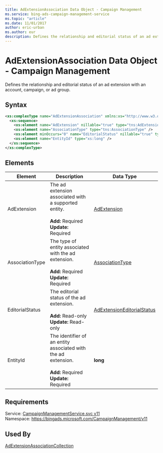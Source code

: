 ```yaml
---
title: AdExtensionAssociation Data Object - Campaign Management
ms.service: bing-ads-campaign-management-service
ms.topic: "article"
ms.date: 11/01/2017
author: eric-urban
ms.author: eur
description: Defines the relationship and editorial status of an ad extension with an account, campaign, or ad group.
---
```

# AdExtensionAssociation Data Object - Campaign Management
Defines the relationship and editorial status of an ad extension with an account, campaign, or ad group.

## Syntax
```xml
<xs:complexType name="AdExtensionAssociation" xmlns:xs="http://www.w3.org/2001/XMLSchema">
  <xs:sequence>
    <xs:element name="AdExtension" nillable="true" type="tns:AdExtension" />
    <xs:element name="AssociationType" type="tns:AssociationType" />
    <xs:element minOccurs="0" name="EditorialStatus" nillable="true" type="tns:AdExtensionEditorialStatus" />
    <xs:element name="EntityId" type="xs:long" />
  </xs:sequence>
</xs:complexType>
```

## <a name="elements"></a>Elements

|Element|Description|Data Type|
|-----------|---------------|-------------|
|<a name="adextension"></a>AdExtension|The ad extension associated with a supported entity.<br/><br/>**Add:** Required<br/>**Update:** Required|[AdExtension](adextension.md)|
|<a name="associationtype"></a>AssociationType|The type of entity associated with the ad extension.<br/><br/>**Add:** Required<br/>**Update:** Required|[AssociationType](associationtype.md)|
|<a name="editorialstatus"></a>EditorialStatus|The editorial status of the ad extension.<br/><br/>**Add:** Read-only<br/>**Update:** Read-only|[AdExtensionEditorialStatus](adextensioneditorialstatus.md)|
|<a name="entityid"></a>EntityId|The identifier of an entity associated with the ad extension.<br/><br/>**Add:** Required<br/>**Update:** Required|**long**|

## Requirements
Service: [CampaignManagementService.svc v11](https://campaign.api.bingads.microsoft.com/Api/Advertiser/CampaignManagement/v11/CampaignManagementService.svc)  
Namespace: https://bingads.microsoft.com/CampaignManagement/v11  

## Used By
[AdExtensionAssociationCollection](adextensionassociationcollection.md)  
